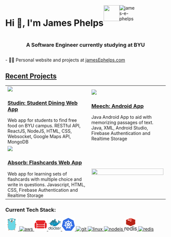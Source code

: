 
<div style="display:flex" ><h1 align="center" style="float:left">Hi 👋, I'm James Phelps</h1> <a  href="https://jamesEphelps.com"> <img align="left" src="https://jamesephelps.com/wp-content/uploads/2023/06/JPLogo1-300x280.png" width="50" height="50"/></a> <a href="https://linkedin.com/in/james-e-phelps" target="blank"><img align="right" src="https://raw.githubusercontent.com/rahuldkjain/github-profile-readme-generator/master/src/images/icons/Social/linked-in-alt.svg" alt="james-e-phelps" height="50" width="50" /></a></div>
<h3 align="center">A Software Engineer currently studying at BYU</h3>
<h2></h2>
- 👨‍💻 Personal website and projects at <a href="https://jamesEphelps.com"> jamesEphelps.com </a>
<h2><a href="https://jamesEphelps.com/projects">Recent Projects</h2></a>
<table border="0">
  <tr>
    <td>
      <a href="https://jamesEphelps.com/studin"><img width="100" src="https://studin.jamesephelps.com/images/studinPNGWhite.png" /></a>
      <h3><a href="https://jamesEphelps.com/studin">Studin: Student Dining Web App</a></h3>
      Web app for students to find free food on BYU campus. RESTful API, ReactJS, NodeJS, HTML, CSS, Websocket, Google Maps API, MongoDB
    </td>
    <td>
     <a href="https://jamesEphelps.com/meech"><img width="50" src="https://jamesephelps.com/wp-content/uploads/2022/11/MeechBlueBack.png.webp" /></a>
    <h3><a href="https://jamesEphelps.com/meech">Meech: Android App</a></h3>
    Java Android App to aid with memorizing passages of text. Java, XML, Android Studio, Firebase Authentication and Realtime Storage
    </td>
  </tr>
  <tr>
    <td>
      <a href="https://jamesEphelps.com/absorb"><img width="50" src="https://jamesephelps.com/wp-content/uploads/2023/02/Absorb-edited-e1675821832917.webp" /></a>
      <h3><a href="https://jamesEphelps.com/absorb">Absorb: Flashcards Web App</a></h3>
      Web app for learning sets of flashcards with multiple choice and write in questions. Javascript, HTML, CSS, Firebase Authentication and Realtime Storage
    </td>
    <td>
      <p><img width="100%" height="100%" align="center" src="https://gitLangs.jamesephelps.com/top-langs?username=jime567&theme=blue-green&border_color=48f000&layout=compact&exclude_repo=CS-111&hide=CMake&custom_title=My%20Languages" /></p>
    </td>
  </tr>
  
</table>


<h3 align="left">Current Tech Stack:</h3>
<p align="left"> 
  <a href="https://golang.org" target="_blank" rel="noreferrer"> <img src="https://raw.githubusercontent.com/devicons/devicon/master/icons/go/go-original.svg" alt="go" width="40" height="40"/> </a>
  <a href="https://aws.amazon.com" target="_blank" rel="noreferrer"> <img src="https://static-00.iconduck.com/assets.00/aws-icon-1024x1024-runl182z.png" alt="aws" width="40" height="40"/> </a>
  <a href="https://couchdb.apache.org/" target="_blank" rel="noreferrer"> <img src="https://raw.githubusercontent.com/devicons/devicon/0d6c64dbbf311879f7d563bfc3ccf559f9ed111c/icons/couchdb/couchdb-original.svg" alt="couchdb" width="40" height="40"/> </a> 
  <a href="https://www.docker.com/" target="_blank" rel="noreferrer"> <img src="https://raw.githubusercontent.com/devicons/devicon/master/icons/docker/docker-original-wordmark.svg" alt="docker" width="40" height="40"/> </a> 
  <a href="https://kubernetes.io/" target="_blank" rel="noreferrer"> <img src="https://github.com/kubernetes/kubernetes/blob/master/logo/logo.svg" alt="docker" width="40" height="40"/> </a> 
  <a href="https://firebase.google.com/" target="_blank" rel="noreferrer"> </a> 
  <a href="https://git-scm.com/" target="_blank" rel="noreferrer"> <img src="https://www.vectorlogo.zone/logos/git-scm/git-scm-icon.svg" alt="git" width="40" height="40"/> </a>
  <a href="https://www.linux.org/" target="_blank" rel="noreferrer"> <img src="https://1000logos.net/wp-content/uploads/2017/03/LINUX-LOGO.png" alt="linux" width="40" height="40"/> </a>
  <a href="https://nodejs.org" target="_blank" rel="noreferrer"> <img src="https://upload.wikimedia.org/wikipedia/commons/thumb/d/d9/Node.js_logo.svg/2560px-Node.js_logo.svg.png" alt="nodejs" width="60" height="40"/> </a> 
  <a href="https://redis.io" target="_blank" rel="noreferrer"> <img src="https://raw.githubusercontent.com/devicons/devicon/master/icons/redis/redis-original-wordmark.svg" alt="redis" width="40" height="40"/> </a> 
<a href="https://www.terraform.io/" target="_blank" rel="noreferrer"> <img src="https://www.svgrepo.com/show/376353/terraform.svg" alt="redis" width="40" height="40"/> </a> 
</p>


